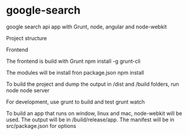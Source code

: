 google-search
=============

google search api app with Grunt, node, angular and node-webkit

Project structure

Frontend

The frontend is build with Grunt
npm install -g grunt-cli

The modules will be install fron package.json
npm install

To build the project and dump the output in /dist and /build folders, run node
node server

For development, use grunt to build and test
grunt watch

To build an app that runs on window, linux and mac, node-webkit will be used.
The output will be in /build/release/app.
The manifest will be in src/package.json for options
